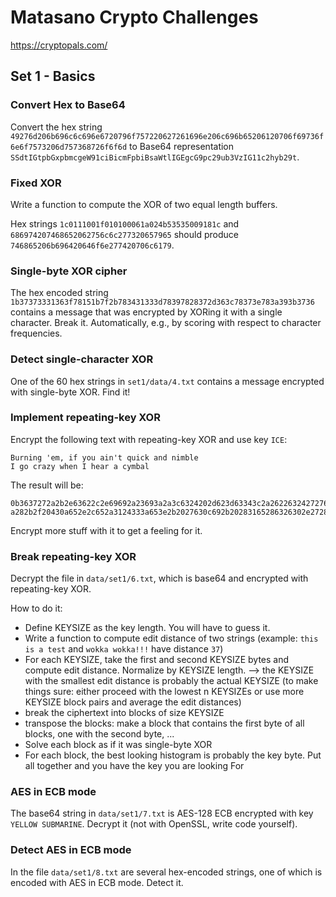 # Matasano Crypto Challenges

https://cryptopals.com/

## Set 1 - Basics

### Convert Hex to Base64

Convert the hex string `49276d206b696c6c696e6720796f757220627261696e206c696b65206120706f69736f6e6f7573206d757368726f6f6d` to Base64 representation `SSdtIGtpbGxpbmcgeW91ciBicmFpbiBsaWtlIGEgcG9pc29ub3VzIG11c2hyb29t`.

### Fixed XOR

Write a function to compute the XOR of two equal length buffers.

Hex strings `1c0111001f010100061a024b53535009181c` and `686974207468652062756c6c277320657965` should produce `746865206b696420646f6e277420706c6179`.

### Single-byte XOR cipher

The hex encoded string `1b37373331363f78151b7f2b783431333d78397828372d363c78373e783a393b3736` contains a message that was encrypted by XORing it with a single character. Break it. Automatically, e.g., by scoring with respect to character frequencies.

### Detect single-character XOR

One of the 60 hex strings in `set1/data/4.txt` contains a message encrypted with single-byte XOR. Find it!

### Implement repeating-key XOR

Encrypt the following text with repeating-key XOR and use key `ICE`:

```
Burning 'em, if you ain't quick and nimble
I go crazy when I hear a cymbal
```

The result will be:

```
0b3637272a2b2e63622c2e69692a23693a2a3c6324202d623d63343c2a26226324272765272
a282b2f20430a652e2c652a3124333a653e2b2027630c692b20283165286326302e27282f
```

Encrypt more stuff with it to get a feeling for it.

### Break repeating-key XOR

Decrypt the file in `data/set1/6.txt`, which is base64 and encrypted with repeating-key XOR.

How to do it:
- Define KEYSIZE as the key length. You will have to guess it.
- Write a function to compute edit distance of two strings (example: `this is a test` and `wokka wokka!!!` have distance `37`)
- For each KEYSIZE, take the first and second KEYSIZE bytes and compute edit distance. Normalize by KEYSIZE length. --> the KEYSIZE with the smallest edit distance is probably the actual KEYSIZE (to make things sure: either proceed with the lowest n KEYSIZEs or use more KEYSIZE block pairs and average the edit distances)
- break the ciphertext into blocks of size KEYSIZE
- transpose the blocks: make a block that contains the first byte of all blocks, one with the second byte, ...
- Solve each block as if it was single-byte XOR
- For each block, the best looking histogram is probably the key byte. Put all together and you have the key you are looking For

### AES in ECB mode

The base64 string in `data/set1/7.txt` is AES-128 ECB encrypted with key `YELLOW SUBMARINE`. Decrypt it (not with OpenSSL, write code yourself).

### Detect AES in ECB mode

In the file `data/set1/8.txt` are several hex-encoded strings, one of which is encoded with AES in ECB mode. Detect it.

